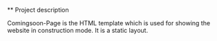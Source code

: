 ** Project description

Comingsoon-Page is the HTML template which is used for showing the website in construction mode. It is a static layout.


